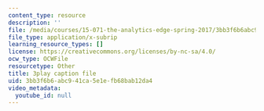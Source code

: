 ```yaml
---
content_type: resource
description: ''
file: /media/courses/15-071-the-analytics-edge-spring-2017/3bb3f6b6abc941ca5e1efb68bab12da4_wQvjFfMvXrk.srt
file_type: application/x-subrip
learning_resource_types: []
license: https://creativecommons.org/licenses/by-nc-sa/4.0/
ocw_type: OCWFile
resourcetype: Other
title: 3play caption file
uid: 3bb3f6b6-abc9-41ca-5e1e-fb68bab12da4
video_metadata:
  youtube_id: null
---
```

